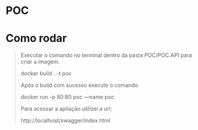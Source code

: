 # POC

# Como rodar
>Executar o comando no terminal dentro da pasta POC/POC.API para criar a imagem.
>
>docker build . -t poc
>
>Após o build com sucesso execute o comando. 
>
>docker run -p 80:80 poc —name poc
>
>Para acessar a apliação utilizei a url:
>
>http://localhost/swagger/index.html
